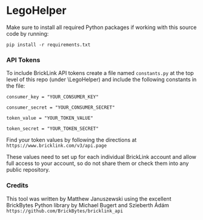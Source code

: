 # LegoHelper

Make sure to install all required Python packages if working with this source code by running:

`pip install -r requirements.txt`

### API Tokens
To include BrickLink API tokens create a file named `constants.py` at the top level of this repo (under \LegoHelper\) 
and include the following constants in the file: 

`consumer_key = "YOUR_CONSUMER_KEY"`

`consumer_secret = "YOUR_CONSUMER_SECRET"`

`token_value = "YOUR_TOKEN_VALUE"`

`token_secret = "YOUR_TOKEN_SECRET"`

Find your token values by following the directions at `https://www.bricklink.com/v3/api.page`

These values need to set up for each individual BrickLink account and allow full access to your account, so do not share them 
or check them into any public repository.

### Credits
This tool was written by Matthew Januszewski using the excellent BrickBytes Python library by Michael Bugert and Szieberth Ádám 
`https://github.com/BrickBytes/bricklink_api`